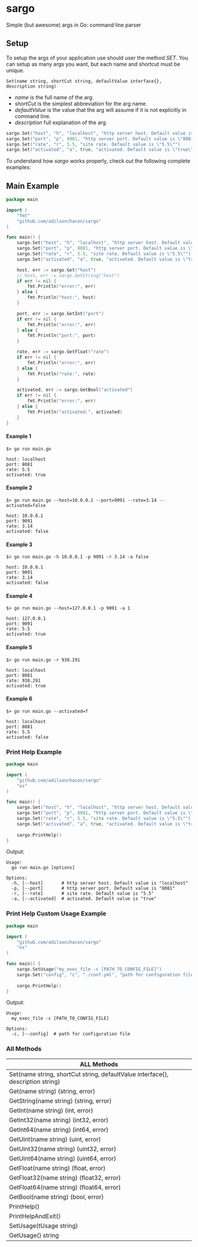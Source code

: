 # sargo

Simple (but awesome) args in Go: command line parser

## Setup

To setup the args of your application use should user the method *SET*. You can setup as many args you want, but each name and shortcut must be unique.

```
Set(name string, shortCut string, defaultValue interface{}, description string)
```

* *name* is the full name of the arg.
* *shortCut* is the simplest abbreviation for the arg name.
* *defaultValue* is the value that the arg will assume if it is not explicitly in command line.
* *description* full explanation of the arg.

```go
sargo.Set("host", "h", "localhost", "http server host. Default value is \"localhost\"")
sargo.Set("port", "p", 8081, "http server port. Default value is \"8081\"")
sargo.Set("rate", "r", 5.5, "site rate. Default value is \"5.5\"")
sargo.Set("activated", "a", true, "activated. Default value is \"true\"")
```

To understand how *sargo* works properly, check out the following complete examples:

## Main Example
```go
package main

import (
	"fmt"
	"github.com/adilsonchacon/sargo"
)

func main() {
	sargo.Set("host", "h", "localhost", "http server host. Default value is \"localhost\"")
	sargo.Set("port", "p", 8081, "http server port. Default value is \"8081\"")
	sargo.Set("rate", "r", 5.5, "site rate. Default value is \"5.5\"")
	sargo.Set("activated", "a", true, "activated. Default value is \"true\"")

	host, err := sargo.Get("host")
	// host, err := sargo.GetString("host")
	if err != nil {
		fmt.Println("error:", err)
	} else {
		fmt.Println("host:", host)
	}

	port, err := sargo.GetInt("port")
	if err != nil {
		fmt.Println("error:", err)
	} else {
		fmt.Println("port:", port)
	}

	rate, err := sargo.GetFloat("rate")
	if err != nil {
		fmt.Println("error:", err)
	} else {
		fmt.Println("rate:", rate)
	}

	activated, err := sargo.GetBool("activated")
	if err != nil {
		fmt.Println("error:", err)
	} else {
		fmt.Println("activated:", activated)
	}
}
```

#### Example 1

```
$> go run main.go

host: localhost
port: 8081
rate: 5.5
activated: true
```

#### Example 2

```
$> go run main.go --host=10.0.0.1 --port=9091 --rate=3.14 --activated=false

host: 10.0.0.1
port: 9091
rate: 3.14
activated: false
```


#### Example 3

```
$> go run main.go -h 10.0.0.1 -p 9091 -r 3.14 -a false

host: 10.0.0.1
port: 9091
rate: 3.14
activated: false
```

#### Example 4

```
$> go run main.go --host=127.0.0.1 -p 9091 -a 1

host: 127.0.0.1
port: 9091
rate: 5.5
activated: true
```

#### Example 5

```
$> go run main.go -r 938.291

host: localhost
port: 8081
rate: 938.291
activated: true
```

#### Example 6

```
$> go run main.go --activated=f

host: localhost
port: 8081
rate: 5.5
activated: false
```

### Print Help Example

```go
package main

import (
	"github.com/adilsonchacon/sargo"
	"os"
)

func main() {
	sargo.Set("host", "h", "localhost", "http server host. Default value is \"localhost\"")
	sargo.Set("port", "p", 8081, "http server port. Default value is \"8081\"")
	sargo.Set("rate", "r", 5.5, "site rate. Default value is \"5.5\"")
	sargo.Set("activated", "a", true, "activated. Default value is \"true\"")
  
	sargo.PrintHelp()
}
```

Output:

```
Usage:
  go run main.go [options]

Options:
  -h, [--host]       # http server host. Default value is "localhost"
  -p, [--port]       # http server port. Default value is "8081"
  -r, [--rate]       # site rate. Default value is "5.5"
  -a, [--activated]  # activated. Default value is "true"
```

### Print Help Custom Usage Example

```go
package main

import (
	"github.com/adilsonchacon/sargo"
	"os"
)

func main() {
	sargo.SetUsage("my_exec_file -c [PATH_TO_CONFIG_FILE]")
	sargo.Set("config", "c", "./conf.yml", "path for configuration file")
  
	sargo.PrintHelp()
}
```

Output:

```
Usage:
  my_exec_file -c [PATH_TO_CONFIG_FILE]

Options:
  -c, [--config]  # path for configuration file
```

### All Methods

| ALL Methods |
| --- |
| Set(name string, shortCut string, defaultValue interface{}, description string) |
| Get(name string) (string, error) |
| GetString(name string) (string, error) |
| GetInt(name string) (int, error) |
| GetInt32(name string) (int32, error) |
| GetInt64(name string) (int64, error) |
| GetUint(name string) (uint, error) |
| GetUint32(name string) (uint32, error) |
| GetUint64(name string) (uint64, error) |
| GetFloat(name string) (float, error) |
| GetFloat32(name string) (float32, error) |
| GetFloat64(name string) (float64, error) |
| GetBool(name string) (bool, error) |
| PrintHelp() |
| PrintHelpAndExit() |
| SetUsage(tUsage string) |
| GetUsage() string |
